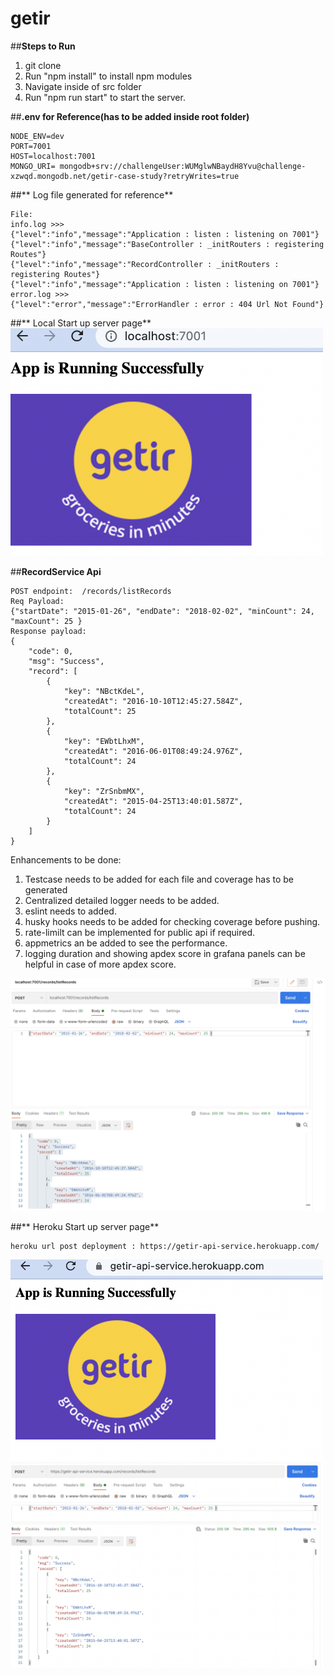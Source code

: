 # getir

##**Steps to Run**

1. git clone <repo>
2. Run "npm install" to install npm modules
3. Navigate inside of src folder
4. Run "npm run start" to start the server.

##**.env for Reference(has to be added inside root folder)**
```
NODE_ENV=dev
PORT=7001
HOST=localhost:7001
MONGO_URI= mongodb+srv://challengeUser:WUMglwNBaydH8Yvu@challenge-xzwqd.mongodb.net/getir-case-study?retryWrites=true
```
##** Log file generated for reference**
```
File:
info.log >>>
{"level":"info","message":"Application : listen : listening on 7001"}
{"level":"info","message":"BaseController : _initRouters : registering Routes"}
{"level":"info","message":"RecordController : _initRouters : registering Routes"}
{"level":"info","message":"Application : listen : listening on 7001"}
error.log >>>
{"level":"error","message":"ErrorHandler : error : 404 Url Not Found"}
```
##** Local Start up server page**
<img src="https://github.com/anil-moharana/assets/blob/main/Screenshot%202022-01-10%20at%207.44.43%20AM.png" width="500">  
    

    
##**RecordService Api**
```
POST endpoint:  /records/listRecords
Req Payload:
{"startDate": "2015-01-26", "endDate": "2018-02-02", "minCount": 24, "maxCount": 25 }
Response payload: 
{
    "code": 0,
    "msg": "Success",
    "record": [
        {
            "key": "NBctKdeL",
            "createdAt": "2016-10-10T12:45:27.584Z",
            "totalCount": 25
        },
        {
            "key": "EWbtLhxM",
            "createdAt": "2016-06-01T08:49:24.976Z",
            "totalCount": 24
        },
        {
            "key": "ZrSnbmMX",
            "createdAt": "2015-04-25T13:40:01.587Z",
            "totalCount": 24
        }
    ]
}
```
Enhancements to be done:
1. Testcase needs to be added for each file and coverage has to be generated
2. Centralized detailed logger needs to be added.
3. eslint needs to added.
4. husky hooks needs to be added for checking coverage before pushing.
5. rate-limilt can be implemented for public api if required.
6. appmetrics an be added to see the performance.
7. logging duration and showing apdex score in grafana panels can be helpful in case of more apdex score.

<img src="https://github.com/anil-moharana/assets/blob/main/postman_RecordService.png" width="1000">
    
    
 ##** Heroku Start up server page**
 ```
 heroku url post deployment : https://getir-api-service.herokuapp.com/
 ```
<img src="https://github.com/anil-moharana/assets/blob/main/Screenshot%202022-01-10%20at%207.53.22%20AM.png" width="500">  
<img src="https://github.com/anil-moharana/assets/blob/main/Screenshot%202022-01-10%20at%207.57.19%20AM.png" width="500">  

